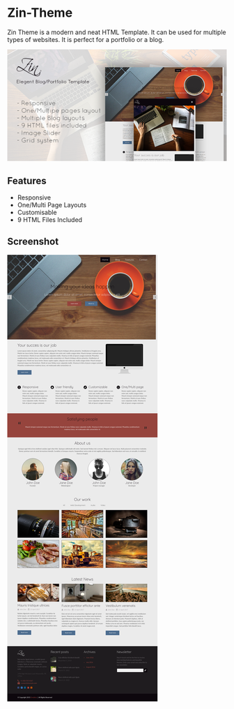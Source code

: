 # Zin-Theme
Zin Theme is a modern and neat HTML Template. It can be used for multiple types of websites. It is perfect for a portfolio or a blog. 

![Theme Preview](https://github.com/far1db/Zin-Theme/blob/master/images/Zin%20Theme%20-%20Image%20Preview.png)

## Features
* Responsive
* One/Multi Page Layouts
* Customisable
* 9 HTML Files Included

## Screenshot
![Home - Slider](https://github.com/far1db/Zin-Theme/blob/master/images/home1.png)
